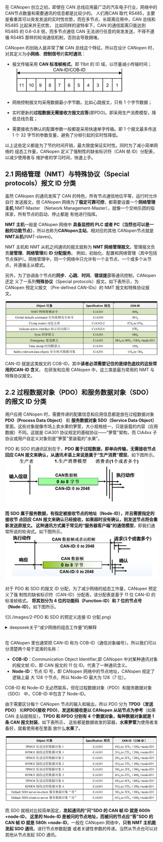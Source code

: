 在 CANopen 创立之初，即使在 CAN 总线应用最广泛的汽车电子行业，网络中的 CAN节点数量和需要通讯的信息都是比较少的。
人们用CAN 取代 RS485，主要是看重其可以突发发送的实时性优势，而在多节点、长距离应用中，CAN 总线和 RS485 比起来并无优势，
比如同样的波特率下，CAN 的通信距离只能达到 RS485 的 0.6-0.8 倍，而多节点通信 CAN
无法进行任意的突发发送，不得不遵循 RS485 那样的轮询通信机制，否则会导致拥堵。

CANopen 的创始人是非常了解 CAN 总线这个特征，所以在设计 CANopen 时，对其定义为**小网络**、**控制信号**的**实时通讯**：  
- 报文传输采用 **CAN 标准帧格式**。即 11bit 的 ID 域，以尽量减小传输时间；
![](./images/2-CANopen报文格式.png)

- 网络控制报文均采用数据最小字节数。比如心跳报文，只有 1 个字节数据；
- 实时更新的**过程数据无需接收方报文应答**(即PDO)。即采用生产消费模型，降低总线负载；
- 需要接收方确认的配置参数一般都是采用快速单字传输。即 1 个报文最多传送 1 个 32 字节的参数变量，避免了分帧引起的实时性降低。

以上这些定义都是为了节约时间开销，最大限度保证实时性。同时为了减小简单网络的
组态工作量，CANopen 定义了强制性的缺省标识符（CAN 帧 ID）分配表，以减少使用者与
维护者的学习时间，快速上手。

## 2.1 网络管理（NMT）与特殊协议（Special protocols）报文 ID 分类

虽然 CANopen 的通讯发挥了 CAN 的特色，所有节点通信地位平等，运行时允许自行
发送报文，但 CANopen 网络为了**稳定可靠可控**，都需要设置一个**网络管理主机** NMT-Master
（Network Management-Master），就像一个交响乐团的指挥家，所有节点的启动、停止都是
有他进行指挥。  

**NMT 主机**一般是 CANopen 网络中 **具备监控的 PLC 或者 PC（当然也可以是一般的功能节点）**，所以也称为**CANopen主站**。相对应的其他 CANopen节点就是 **NMT从机**(NMT-slaves)。

NMT 主机和 NMT 从机之间通讯的报文就称为 **NMT 网络管理报文**。管理报文负责**层管理**、**网络管理**和 **ID 分配服务**。
例如，初始化、配置和网络管理（其中包括节点保护）。网络管理中，同一个网络中只允许有一个主节点、一个或多个从节点，并遵循主从模式。

另外，为了协调各个节点的**同步**、**心跳**、**时间**、**错误提示**等通讯控制，CANopen 还定
义了一系列**特殊协议**（Special protocols）报文。如下表所示，为 CANopen 预定义报文
（Pre-defined CAN-IDs）的 NMT 报文和特殊协议报文。

![](./images/2-NMT与特殊协议的CANID定义.png) 

CAN-ID 就是这类报文的 COB-ID，其中**读者必须需要记住的是绿色底纹的这些常用的CAN-ID 含义**，
在研发和应用 CANopen 中，这三类是最为常用的 NMT 与特殊协议报文。  

## 2.2 过程数据对象（PDO）和服务数据对象（SDO）的报文 ID 分类

用户应用 CANopen 时，需要传递的配置信息和应用信息都是放在过程数据对象 **PDO（Process Data Object）** 和 **服务数据对象 SDO（Service Data Object）** 里面。这些对象就像市场上卖水果的箩筐，大小规格统一，只是装载的内容（应用数据）不同。这就是 CiA301 协议规定的基础协议——"箩筐"架构，而 CiA4xx 子协议或用户自定义对象则是"箩筐"里装载的"水果"。

PDO 和 SDO 的通讯区别在于，**PDO 属于过程数据，即单向传输，无需接收节点回应
CAN 报文来确认，从通讯术语上来说是属于“生产消费”模型**。如下图所示。  
![](./images/2-生产消费模型.png)  

**而 SDO 属于服务数据，有指定被接收节点的地址（Node-ID），并且需要指定的接收节
点回应 CAN 报文来确认已经接收，如果超时没有确认，则发送节点将会重新发送原报文。
这种通讯方式属于常见的“服务器客户端”的通信模型**，即我们通常所说的轮询式。如下图所示。  
![](./images/2-服务器客户端模型.png)  

对于 PDO 和 SDO 的报文 ID 分配，为了减少网络的组态工作量，CANopen 预定义了强
制性的缺省标识符（CAN-ID）分配表，该分配表是基于 11 位 CAN-ID 的标准帧格式。
**将其划分为 4 位的功能码（Function-ID）和 7 位的节点号（Node-ID）**。如下图所示。  

![](./images/2-PDO 和 SDO 的预定义连接 ID 分配.png)  

<details><summary>deepseek关于“减少网络的组态工作量”的解释</summary>

# CANopen中“减少网络的组态工作量”的含义

在CANopen协议中，“减少网络的组态工作量”指的是通过预定义**强制性的缺省标识符（CAN-ID）分配规则**，简化了网络配置的复杂度，具体体现在以下几个方面：

---

## 1. 标准化分配规则，避免手动配置冲突
- **功能码（Function-ID）**  
  4位功能码固定定义了报文类型（如PDO、SDO、NMT等），例如：
  - `0x1` 用于发送PDO1（过程数据对象），`0x2` 用于接收PDO1。
  - `0x3` 用于发送SDO（服务数据对象请求），`0x4` 用于接收SDO响应。

- **节点号（Node-ID）**  
  7位节点号（`0~127`）唯一标识网络中的每个设备。

- **自动生成CAN-ID**  
  通过公式 `CAN-ID = (Function-ID << 7) + Node-ID`，直接生成唯一的报文ID，无需人工分配。

  **效果**  
  工程师无需手动为每个节点分配CAN-ID，只需指定节点号，系统自动生成合法的ID，避免了因手动分配导致的ID冲突或配置错误。

---

## 2. 即插即用（Plug-and-Play）支持
- **预定义通信模式**  
  例如，节点号为5的设备，其发送PDO1的CAN-ID自动为 `0x185`（功能码 `0x1` + 节点号 `0x05`）。

- **快速网络扩展**  
  新增设备时，只需分配一个未使用的节点号（如6），其所有相关报文ID（PDO、SDO等）即可自动生成，无需重新设计网络拓扑。

  **场景**  
  在工业自动化中，若需增加一个传感器（节点号6），其PDO/SDO的CAN-ID会直接按规则生成，无需人工干预。

---

## 3. 降低协议栈开发复杂度
- **统一通信逻辑**  
  所有CANopen设备遵循相同的ID分配规则，通信协议栈（如对象字典、PDO映射）可直接基于预定义规则实现，减少定制化开发。

- **工具链兼容性**  
  配置工具（如CANopen Master配置软件）能自动识别预定义ID，简化网络组态流程。

  **示例**  
  使用工具（如CANopen Magic）配置网络时，只需输入节点号，工具自动填充所有关联的CAN-ID，大幅缩短配置时间。

---

## 4. 避免动态协商的开销
- **无动态分配协议**  
  不同于某些需要主节点动态分配ID的协议（如某些基于TCP/IP的协议），CANopen通过静态预定义规则，省去了复杂的协商过程。

- **实时性保障**  
  预定义ID的确定性避免了动态分配带来的延迟，适合实时控制场景（如电机控制、机器人）。

---

## 总结
通过强制性的缺省CAN-ID分配表，CANopen实现了：
- ✅ **零手动配置冲突**：基于节点号自动生成唯一ID。
- ✅ **快速部署**：即插即用，支持大规模节点扩展。
- ✅ **协议一致性**：所有设备遵循相同规则，降低开发维护成本。

这种设计尤其适用于工业控制、汽车电子等对可靠性和实时性要求高的领域。
---
---
</details>

<br/>


在 CANopen 里也通常把 CAN-ID 称为 COB-ID（通信对象编号）。所以我们可以分清楚两个易于混淆的名称：  
- **COB-ID**：Communication Object Identifier,即 CANopen 中对某种通讯对象的报文帧
ID，即 CAN 报文的 11 位 ID。代表了一种通讯含义。  
- **Node-ID**：节点 ID 号，即 CANopen 网络中的节点地址，CANopen 规定了逻辑上最
大 128 个节点，所以 Node-ID 最大为 128（7 位）。

COB-ID 和 Node-ID 无必然联系，但在过程数据对象（PDO）和服务数据对象（SDO）
中，COB-ID 中包含了 Node-ID。

由于需要区分每个 CANopen 节点的输入和输出，所以 PDO 分为 **TPDO（发送 PDO）**
和**RPDO(接收 PDO)**，**发送和接收是以 CANopen 从站节点为参考**（如果 CAN 主站就相反）。**TPDO
和 RPDO 分别有 4 个数据对象，每种数据对象就是 1 条 CAN 报文封装**，如下表所示，
这些都是数据收发的容器，**水果箩筐**为使用者准备好，就看使用者在里面
放什么**水果**了。  

![](./images/2-PDO与SDO的CANID定义.png)  

而 SDO 就相对比较简单固定，**发起通讯的“问”SDO 的 CAN 帧 ID 就是 600h +node-ID，
这里的 Node-ID 是被问的节点地址，而被问的节点应“答”SDO 的 CAN 帧 ID 就是 580h 
+node-ID**。一般在 CANopen 网络中，**只有 NMT 主机能发起 SDO 通讯**，进行节点参数配置
或者关键性参数的传递。当然从节点也可以对其他从节点发起 SDO 通讯。
